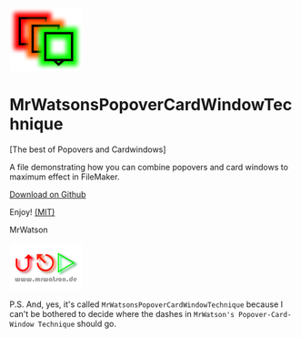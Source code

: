 [![MrWatsonsPopoverCardWindowTechnique logo][]][MrWatsonsPopoverCardWindowTechnique home]

# MrWatsonsPopoverCardWindowTechnique
[The best of Popovers and Cardwindows]

A file demonstrating how you can combine popovers and card windows to maximum effect in FileMaker.

[Download on Github][MrWatsonsPopoverCardWindowTechnique repo]

Enjoy! [(MIT)](LICENSE)

MrWatson

[![MrWatson logo](www.mrwatson.de_neon_128.png)](http://www.mrwatson.de)

P.S. And, yes, it's called `MrWatsonsPopoverCardWindowTechnique` because I can't be bothered to decide where the dashes in `MrWatson's Popover-Card-Window Technique` should go.

[MrWatsonsPopoverCardWindowTechnique home]:https://www.fmworkmate.com/mrwatsonspopovercardwindowtechnique
[MrWatsonsPopoverCardWindowTechnique repo]:https://github.com/mrwatson-de/MrWatsonsPopoverCardWindowTechnique
[MrWatsonsPopoverCardWindowTechnique logo]:MrWatsonsPopoverCardWindowTechnique.png

